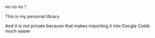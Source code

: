 no no no！

This is my personal library. 

And it is not private because that makes importing it into Google Colab much easier
